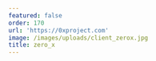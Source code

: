 ```yaml
---
featured: false
order: 170
url: 'https://0xproject.com'
image: /images/uploads/client_zerox.jpg
title: zero_x
---
```

